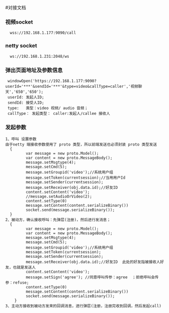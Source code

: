 #对接文档

  ### 视频socket
      wss://192.168.1.177:9090/call
  ### netty socket
      ws://192.168.1.231:2048/ws 
  ###  弹出页面地址及参数信息   
     windowOpen('https://192.168.1.177:9090?userId='***'&sendId='***'&type=video&callType=caller','视频聊天','650','650');
     userId: 发起人ID;
     sendId: 接受人ID;
     type:   类型：video 视频/ audio 音频；
     callType： 发起类型： caller:发起人/callee 接收人
     
  ### 发起参数
  
  ``` 
  1、呼叫 设置参数
  由于netty 端接收参数使用了 proto 类型，所以前端发送也必须封装 proto 类型发送
    {
      	   var message = new proto.Model();
           var content = new proto.MessageBody();
           message.setMsgtype(4);
           message.setCmd(5);
           message.setGroupid('video');//系统用户组
           message.setToken(currentsession);//当用用户Id
           message.setSender(currentsession);
           message.setReceiver(obj.data.id);//好友ID
           content.setContent('video');
           //message.setAudioOrVideo(2);
           content.setType(0)
           message.setContent(content.serializeBinary())
           socket.send(message.serializeBinary());
    }
  2、被动方，确认接收呼叫：先弹层(注册)，然后进行发消息；
    {
           var message = new proto.Model();
           var content = new proto.MessageBody();
           message.setMsgtype(4);
           message.setCmd(5);
           message.setGroupid('video');//系统用户组
           message.setToken(currentsession);
           message.setSender(currentsession);
           message.setReceiver(obj.data.id);//好友ID  此处的好友指被接收人好友，也就是发送人
           content.setContent('video');
           message.setSign('agree'); //同意呼叫传参：agree  ；拒绝呼叫会传参：refuse;
           content.setType(0)
           message.setContent(content.serializeBinary())
           socket.send(message.serializeBinary());
      }
  3、主动方接收到被动方发来的回调消息，进行弹层(注册，注册完收到回调，然后发起call)
  
  ```